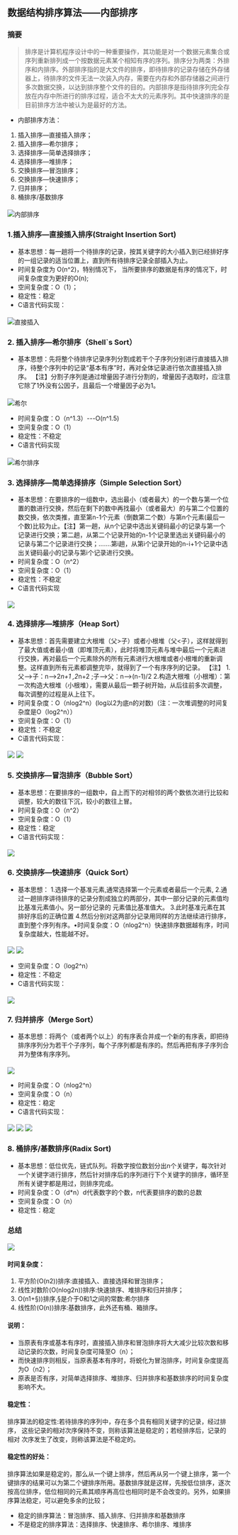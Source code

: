 ## 数据结构排序算法——内部排序
### 摘要
> 排序是计算机程序设计中的一种重要操作，其功能是对一个数据元素集合或序列重新排列成一个按数据元素某个相知有序的序列。排序分为两类：外排序和内排序。外部排序指的是大文件的排序，即待排序的记录存储在外存储器上，待排序的文件无法一次装入内存，需要在内存和外部存储器之间进行多次数据交换，以达到排序整个文件的目的。内部排序是指待排序列完全存放在内存中所进行的排序过程，适合不太大的元素序列。其中快速排序的是目前排序方法中被认为是最好的方法。
-  内部排序方法：
1. 插入排序—直接插入排序；
2. 插入排序—希尔排序；
3. 选择排序—简单选择排序；
4. 选择排序—堆排序；
5. 交换排序—冒泡排序；
6. 交换排序—快速排序；
7. 归并排序；
8. 桶排序/基数排序
####
![内部排序](https://upload-images.jianshu.io/upload_images/2077144-aacd6a8212ec156d.jpg)

### 1.插入排序—直接插入排序(Straight Insertion Sort)
- 基本思想：每一趟将一个待排序的记录，按其关键字的大小插入到已经排好序的一组记录的适当位置上，直到所有待排序记录全部插入为止。
- 时间复杂度为 O(n^2)，特别情况下， 当所要排序的数据是有序的情况下，时间复杂度变为更好的O(n);
- 空间复杂度：O（1）；
- 稳定性：稳定
- C语言代码实现：
####
![直接插入](https://upload-images.jianshu.io/upload_images/2077144-07154377c7ef3e84.PNG)

### 2. 插入排序—希尔排序（Shell`s Sort）
- 基本思想：先将整个待排序记录序列分割成若干个子序列分别进行直接插入排序，待整个序列中的记录“基本有序”时，再对全体记录进行依次直接插入排序。
【注】分割子序列是通过增量因子进行分割的，增量因子选取时，应注意它除了1外没有公因子，且最后一个增量因子必为1。
####
![希尔](https://upload-images.jianshu.io/upload_images/2077144-5d740374bdf12582.jpg)
- 时间复杂度：O（n^1.3）---O(n^1.5)
- 空间复杂度：O（1）
- 稳定性：不稳定
- C语言代码实现
####
![希尔排序](https://upload-images.jianshu.io/upload_images/2077144-d7f595f0877ebe51.PNG)

### 3. 选择排序—简单选择排序（Simple Selection Sort）
- 基本思想：在要排序的一组数中，选出最小（或者最大）的一个数与第一个位置的数进行交换，然后在剩下的数中再找最小（或者最大）的与第二个位置的数交换，依次类推，直至第n-1个元素（倒数第二个数）与第n个元素(最后一个数)比较为止。【注】第一趟，从n个记录中选出关键码最小的记录与第一个记录进行交换；第二趟，从第二个记录开始的n-1个记录里选出关键码最小的记录与第二个记录进行交换；.......第i趟，从第i个记录开始的n-i+1个记录中选出关键码最小的记录与第i个记录进行交换。
- 时间复杂度：O（n^2）
- 空间复杂度：O（1）
- 稳定性：不稳定
- C语言代码实现
####
![](https://upload-images.jianshu.io/upload_images/2077144-97adb0437cb0bb63.PNG)

### 4. 选择排序—堆排序（Heap Sort）
- 基本思想：首先需要建立大根堆（父>子）或者小根堆（父<子），这样就得到了最大值或者最小值（即堆顶元素），此时将堆顶元素与堆中最后一个元素进行交换，再对最后一个元素除外的所有元素进行大根堆或者小根堆的重新调整。这样直到所有元素都调整完毕，就得到了一个有序序列的记录。
【注】
1.父-->子：n-->2*n+1 ,2*n+2 ;子-->父：n-->(n-1)/2
2.构造大根堆（小根堆）：第一次构造大根堆（小根堆），需要从最后一颗子树开始，从后往前多次调整，每次调整的过程是从上往下。
- 时间复杂度：O（nlog2^n）(log以2为底n的对数)（注：一次堆调整的时间复杂度是O（log2^n））
- 空间复杂度：O（1）
- 稳定性：不稳定
- C语言代码实现：
####
![](https://upload-images.jianshu.io/upload_images/2077144-1f9f26963b67ec88.PNG)
![](https://upload-images.jianshu.io/upload_images/2077144-ecd81407e1740188.PNG)

### 5. 交换排序—冒泡排序（Bubble Sort）
- 基本思想：在要排序的一组数中，自上而下的对相邻的两个数依次进行比较和调整，较大的数往下沉，较小的数往上冒。
- 时间复杂度：O（n^2）
- 空间复杂度：O（1）
- 稳定性：稳定
- C语言代码实现：
 ####
 ![](https://upload-images.jianshu.io/upload_images/2077144-4171402f8b080a5e.PNG)

 ### 6. 交换排序—快速排序（Quick Sort）
- 基本思想：
1.选择一个基准元素,通常选择第一个元素或者最后一个元素,
2.通过一趟排序讲待排序的记录分割成独立的两部分，其中一部分记录的元素值均比基准元素值小。另一部分记录的 元素值比基准值大。
3.此时基准元素在其排好序后的正确位置
4.然后分别对这两部分记录用同样的方法继续进行排序，直到整个序列有序。•时间复杂度：O（nlog2^n）快速排序数据越有序，时间复杂度越大，性能越不好。
####
![](https://upload-images.jianshu.io/upload_images/2077144-e6fddeb29cbeae9a.jpg)
![](https://upload-images.jianshu.io/upload_images/2077144-2a1063ef6b6e61ae.jpg)
- 空间复杂度：O（log2^n）
- 稳定性：不稳定
- C语言代码实现：
####
![](https://upload-images.jianshu.io/upload_images/2077144-e610d27d04d50a8a.PNG)

### 7. 归并排序（Merge Sort）
- 基本思想：将两个（或者两个以上）的有序表合并成一个新的有序表，即把待排序序列分为若干个子序列，每个子序列都是有序的。然后再把有序子序列合并为整体有序序列。
####
![](https://upload-images.jianshu.io/upload_images/2077144-142c6fe3cc7df2ad.jpg)
- 时间复杂度：O（nlog2^n）
- 空间复杂度：O（n）
- 稳定性：稳定
- C语言代码实现：
####
![](https://upload-images.jianshu.io/upload_images/2077144-6c60ca8a6a985ffc.PNG)
![](https://upload-images.jianshu.io/upload_images/2077144-038df22e7facd4b3.PNG)
![](https://upload-images.jianshu.io/upload_images/2077144-7f33f1597dd79792.PNG)

### 8. 桶排序/基数排序(Radix Sort)
- 基本思想：低位优先，链式队列。将数字按位数划分出n个关键字，每次针对一个关键字进行排序，然后针对排序后的序列进行下个关键字的排序，循环至所有关键字都是用过，则排序完成。
- 时间复杂度：O（d*n）d代表数字的个数，n代表要排序的数的总数
- 空间复杂度：O（n）
- 稳定性：稳定

### 总结
####
![](https://upload-images.jianshu.io/upload_images/2077144-9785539c2b812eb4.jpg)
#### 时间复杂度：
1. 平方阶(O(n2))排序:直接插入、直接选择和冒泡排序；
2. 线性对数阶(O(nlog2n))排序:快速排序、堆排序和归并排序；
3. O(n1+§))排序,§是介于0和1之间的常数:希尔排序
4. 线性阶(O(n))排序:基数排序，此外还有桶、箱排序。
#### 说明：
- 当原表有序或基本有序时，直接插入排序和冒泡排序将大大减少比较次数和移动记录的次数，时间复杂度可降至O（n）；
- 而快速排序则相反，当原表基本有序时，将蜕化为冒泡排序，时间复杂度提高为O（n2）；
- 原表是否有序，对简单选择排序、堆排序、归并排序和基数排序的时间复杂度影响不大。
#### 稳定性：
排序算法的稳定性:若待排序的序列中，存在多个具有相同关键字的记录，经过排序， 这些记录的相对次序保持不变，则称该算法是稳定的；若经排序后，记录的相对 次序发生了改变，则称该算法是不稳定的。 
#### 稳定性的好处：
排序算法如果是稳定的，那么从一个键上排序，然后再从另一个键上排序，第一个键排序的结果可以为第二个键排序所用。基数排序就是这样，先按低位排序，逐次按高位排序，低位相同的元素其顺序再高位也相同时是不会改变的。另外，如果排序算法稳定，可以避免多余的比较；
- 稳定的排序算法：冒泡排序、插入排序、归并排序和基数排序
- 不是稳定的排序算法：选择排序、快速排序、希尔排序、堆排序





